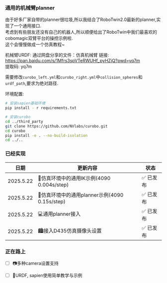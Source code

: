 ### 通用的机械臂planner
由于好多厂家自带的planner很垃圾,所以我结合了RoboTwin2.0最新的planner,实现了一个通用接口.  
考虑到有些朋友还没有自己的机器人,所以顺便给出了RoboTwin中我们最喜欢的cobomagic双臂平台的操控示例啦.  
这个会慢慢做成一个仿真教程~

机械臂URDF:
通过网盘分享的文件：仿真机械臂
链接: https://pan.baidu.com/s/1Mfrs3spVTeRWUHf_pyHZjQ?pwd=yq7m  
提取码: yq7m 

需要修改`curobo_left.yml`和`curobo_right.yml`中`collision_spheres`和`urdf_path`,要求为绝对路径.

环境配置:
```bash
# 安装sapien基础环境
pip install - r requirements.txt

# 安装curobo
cd ../third_party
git clone https://github.com/NVlabs/curobo.git
cd curobo
pip install -e . --no-build-isolation
cd ../..
```

### 已经实现
| 日期       | 更新内容                          | 状态     |
|------------|----------------------------------|----------|
| 2025.5.22 | 🤖仿真环境中的通用IK示例(4090 0.004s/step) | ✅ 已发布 |
| 2025.5.22 | 🤖仿真环境中的通用planner示例(4090 0.15s/step)  | ✅ 已发布 |
| 2025.5.22 | 💻通用planner接入                   | ✅ 已发布 |
| 2025.5.22 | 🏙️接入D435仿真摄像头设置              | ✅ 已发布 |

### 正在路上
- [ ] 📷多种camera设置支持
- [ ] 📖URDF, sapien使用简单教学与示例

